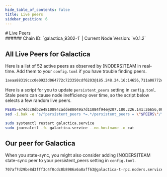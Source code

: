 ```yaml
---
hide_table_of_contents: false
title: Live peers
sidebar_position: 6
---
```


<div class="h1-with-icon icon-galactica">
# Live Peers
</div>
###### Chain ID: `galactica_9302-1` | Current Node Version: `v0.1.2`

## All Live Peers for Galactica
Here is a list of 52 active peers as observed by [NODERS]TEAM in real-time. Add them to your `config.toml` if you have trouble finding peers.

```bash
1aeaa88319ccc0e0923d064772c723350cdf6203@185.248.24.16:14656,711a08772c412ba9a0cec5009a1de2a86fe23241@62.171.152.151:26656,c722e6dc5f762b0ef19be7f8cc8fd67cdf988946@49.12.96.14:26656,f3cd6b6ebf8376e17e630266348672517aca006a@46.4.5.45:27456,8949fb771f2859248bf8b315b6f2934107f1cf5a@168.119.241.1:26656,9d3dd097a4ef25c6e245d3a56ac695906c893459@188.40.85.207:12956,ea9da9a379e2a97d16c1d9d48b3022510e71baf3@207.180.210.121:26656,3afb7974589e431293a370d10f4dcdb73fa96e9b@157.90.158.222:26656,be04bded82ba7f33e9a81cc06dca85323c497cf9@104.236.75.162:26656,4fd2d21359ce7cf579ce2f7095969c77aa06816b@135.181.246.44:46656,352f0d063941286352db1db35023ca5466080280@65.21.61.77:26656,f2ea5839ecea55e02a859f60926e94eef73a50a6@103.35.64.107:10656,a7e4656f2373d58788b742f1678772505f693b7c@65.108.68.214:46656,02d1f566bcaec4b838884a1f76833a16480c05b6@135.181.97.157:26656,5df261eba113c80cf9e16fda857aea94e73642d4@104.236.75.145:26656,3a8725237bfa1a302831a6c6b04a57afbcdb0955@49.13.166.186:26656,9103e69647eb180f1d106d359aed5be419d52aaa@128.140.3.9:26656,9d8e93f95fcca1ea061130dd38851cdc96a42f22@38.45.65.230:26656,84880c302980c5bdf247c7ab4f0d9146bb4855f1@185.8.107.232:29656,78602c0132df6811cde271eaa5c9a1da3ee1c04a@84.247.181.19:46656,d4071036d5d9c8d73d34cc5c9e959bd5ffadd6c7@113.22.136.57:26656,f830e642454f51fd05329c469aedb2a777749d1f@113.161.185.148:26656,d4e8279807bdd235110852ce625223af328c0fd2@62.171.172.73:26656,22ec62e1c13e9fd3a7a6a2ed8bbcc78e32925ae1@116.202.20.150:26656,6f5ea6dbdd258ab7ae6b30c76b5053993beb068f@65.109.52.156:46656,0a8ba6f2a51f057ac6ee0550f44fd907c8dc2c87@51.138.187.32:26656,52ccf467673f93561c9d5dd4434def32ef2cd7f3@65.108.231.124:46656,fd3c4a9041807adf0e0cadac3bfc8b41dcaa4430@178.18.254.5:46656,ba0fa280bd92b31d7bc2b7c37558c9c5b054938a@65.21.69.53:46656,7c0364a46e792feb26229635942bbce7aa092f73@65.21.226.187:36656,368d193d004d8d9a668e99ed72b1985082a699a3@65.21.244.95:46656,868f0354c1f2d76f5bb495d32ba06bf67f8a754f@113.176.163.161:26656,21a68c4188e30473c7d42015eef6e4d02fe2e164@49.13.15.193:26656,d2edb143d8f8cf36044b26d45910c11d16b89198@88.198.34.105:27456,b22419aa3ea0fb3598e2d70cca09c510cf44b05e@161.97.148.125:26656,c73111dcaf74c6f44fa8b844f117946bc14372e9@5.78.92.217:26656,78ff60e1b3cbcc3eb23b1ac56a38eccab509926c@89.187.156.184:46656,203cb1d93b97fb58467a53becf87a47a09d86e1a@118.70.57.247:46656,c38d13b38fe39be68c2d40854ba238eb98aa938b@109.71.240.76:26656,15c8ce51492b22b13be095aac62cf2c33a1cf44e@65.109.68.87:30656,7dfd2732dc75b64d9d1e08aa1e8d0efcfdf5a17d@193.24.209.248:26656,c9993c738bec6a10cfb8bb30ac4e9ae6f8286a5b@65.109.36.231:11656,391b717302c9bf393cad589a55368e1f9ec075ab@135.181.238.38:27456,9990ab130eac92a2ed1c3d668e9a1c6e811e8f35@148.251.177.108:27456,0093a8dcd53cd9836c3139ec3ba197fcbfd35674@135.125.67.229:26656,1e2e92254999aa338ab7d3816e6accda9eee6988@2a03:13156,18115d5f2ccee26cf2e62ce2fdb544bb24cc35cc@37.60.239.114:656,e74dcc0db2e4810894cadde88049a7d11084f94e@207.180.226.141:26656,e65a39d9a3d56b7361644a810e0ea44790cbaa58@144.91.101.142:26656,5c2a752c9b1952dbed075c56c600c3a79b58c395@178.211.139.77:27566,e926f2e20568e61646558a2b8fd4a4e46d77903f@141.95.110.124:26656,05ea5d5d453661e1bb66c49c1c147152aa2194dc@116.203.106.158:26656
```

Here is a script for you to update `persistent_peers` setting in `config.toml`. Stale peers can cause node inefficiency over time, so the script below selects a few random live peers.

```bash
PEERS=e74dcc0db2e4810894cadde88049a7d11084f94e@207.180.226.141:26656,0093a8dcd53cd9836c3139ec3ba197fcbfd35674@135.125.67.229:26656,1aeaa88319ccc0e0923d064772c723350cdf6203@185.248.24.16:14656,fd3c4a9041807adf0e0cadac3bfc8b41dcaa4430@178.18.254.5:46656,9d3dd097a4ef25c6e245d3a56ac695906c893459@188.40.85.207:12956
sed -i.bak -e "s/^persistent_peers *=.*/persistent_peers = \"$PEERS\"/" ~/.galactica/config/config.toml

sudo systemctl restart galactica.service
sudo journalctl -fu galactica.service --no-hostname -o cat
```

## Our peer for Galactica
When you state-sync, you might also consider adding [NODERS]TEAM state-sync peer to your persistent_peers setting in `config.toml`.

```bash
707af7d29be8d3fff3c4f0cdc0b8986a6a8aff63@galactica-t-rpc.noders.services:28656
```